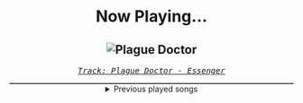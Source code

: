 <div align="center"> 
<h1>Now Playing...</h1>

![Plague Doctor](https://i.scdn.co/image/ab67616d00001e021629bf0d024f757aa888c2bb)
--
_<samp><a href="https://open.spotify.com/track/39uV4w1rAbweeZpUl07GID">Track: Plague Doctor - Essenger</a></samp>_

<div style="border: 1px #4B5054 solid"></div>
<details>
  <summary>
    Previous played songs
  </summary>
  <table>
    <thead>
      <tr>
        <th>
          Artist
        </th>
        <th>
          Song
        </th>
        <th>
          Link
        </th>
      </tr>
    </thead>
    <tbody>
      <tr><td>Essenger</td><td>Plague Doctor</td><td><a href="https://open.spotify.com/track/39uV4w1rAbweeZpUl07GID">https://open.spotify.com/track/39uV4w1rAbweeZpUl07GID</a></td></tr><tr><td>Essenger</td><td>Divine Virus</td><td><a href="https://open.spotify.com/track/5iTda1icTNQH81m8nASF8t">https://open.spotify.com/track/5iTda1icTNQH81m8nASF8t</a></td></tr><tr><td>ENNA-F</td><td>Himmel</td><td><a href="https://open.spotify.com/track/4ZZs0O5H2o8Dv8H1QLJKKM">https://open.spotify.com/track/4ZZs0O5H2o8Dv8H1QLJKKM</a></td></tr><tr><td>Morgana</td><td>Schwarm</td><td><a href="https://open.spotify.com/track/3KiANrzozsktALYFjS3SnN">https://open.spotify.com/track/3KiANrzozsktALYFjS3SnN</a></td></tr><tr><td>REGEN</td><td>Angst</td><td><a href="https://open.spotify.com/track/2yNJAl2dh2jYRMsl5JfsRr">https://open.spotify.com/track/2yNJAl2dh2jYRMsl5JfsRr</a></td></tr><tr><td>REGEN</td><td>Großartig</td><td><a href="https://open.spotify.com/track/2dbXDbcqfIREx8npGAp84g">https://open.spotify.com/track/2dbXDbcqfIREx8npGAp84g</a></td></tr><tr><td>REGEN</td><td>SCHWIMM</td><td><a href="https://open.spotify.com/track/51TUeSMAYms2jGzBeeYzSN">https://open.spotify.com/track/51TUeSMAYms2jGzBeeYzSN</a></td></tr><tr><td>REGEN</td><td>Geltungsdrang</td><td><a href="https://open.spotify.com/track/505SCF1M9caDL0orc8TziE">https://open.spotify.com/track/505SCF1M9caDL0orc8TziE</a></td></tr><tr><td>Morgana</td><td>Agressionsblues</td><td><a href="https://open.spotify.com/track/5Ay5LJV3v3ATLYp30GaYJQ">https://open.spotify.com/track/5Ay5LJV3v3ATLYp30GaYJQ</a></td></tr><tr><td>Morgana</td><td>Schwarm</td><td><a href="https://open.spotify.com/track/3KiANrzozsktALYFjS3SnN">https://open.spotify.com/track/3KiANrzozsktALYFjS3SnN</a></td></tr><tr><td>STIM</td><td>imperium</td><td><a href="https://open.spotify.com/track/3Hqjs7WwlBzDYe0pcWgPxn">https://open.spotify.com/track/3Hqjs7WwlBzDYe0pcWgPxn</a></td></tr><tr><td>Carl Orff</td><td>Carmina Burana: O Fortuna</td><td><a href="https://open.spotify.com/track/6xez71zpAqQ6N5i8E1jHlD">https://open.spotify.com/track/6xez71zpAqQ6N5i8E1jHlD</a></td></tr><tr><td>Breaking Benjamin</td><td>Had Enough</td><td><a href="https://open.spotify.com/track/7u93rCmIM9mBoT4mvfUBTZ">https://open.spotify.com/track/7u93rCmIM9mBoT4mvfUBTZ</a></td></tr><tr><td>Our Mirage</td><td>Fractured</td><td><a href="https://open.spotify.com/track/5vVmVvGSIJrNKw7qHtJR3V">https://open.spotify.com/track/5vVmVvGSIJrNKw7qHtJR3V</a></td></tr><tr><td>The Plot In You</td><td>Been Here Before</td><td><a href="https://open.spotify.com/track/2KlAdT5Y6515sZdOPka8sA">https://open.spotify.com/track/2KlAdT5Y6515sZdOPka8sA</a></td></tr><tr><td>The Plot In You</td><td>Pretend</td><td><a href="https://open.spotify.com/track/3pTCy3GDllLC0wHXtMSVZh">https://open.spotify.com/track/3pTCy3GDllLC0wHXtMSVZh</a></td></tr><tr><td>Our Hollow, Our Home</td><td>Castaway</td><td><a href="https://open.spotify.com/track/7q7uXuVpzcgp0cJ8XVt81K">https://open.spotify.com/track/7q7uXuVpzcgp0cJ8XVt81K</a></td></tr><tr><td>Sān-Z</td><td>无法拒绝的条件</td><td><a href="https://open.spotify.com/track/2azToV1uFhziPajTAy4Y6W">https://open.spotify.com/track/2azToV1uFhziPajTAy4Y6W</a></td></tr><tr><td>REGEN</td><td>SCHWIMM</td><td><a href="https://open.spotify.com/track/51TUeSMAYms2jGzBeeYzSN">https://open.spotify.com/track/51TUeSMAYms2jGzBeeYzSN</a></td></tr><tr><td>REGEN</td><td>Geltungsdrang</td><td><a href="https://open.spotify.com/track/505SCF1M9caDL0orc8TziE">https://open.spotify.com/track/505SCF1M9caDL0orc8TziE</a></td></tr>
    </tbody>
  </table>
</details>

</div>
